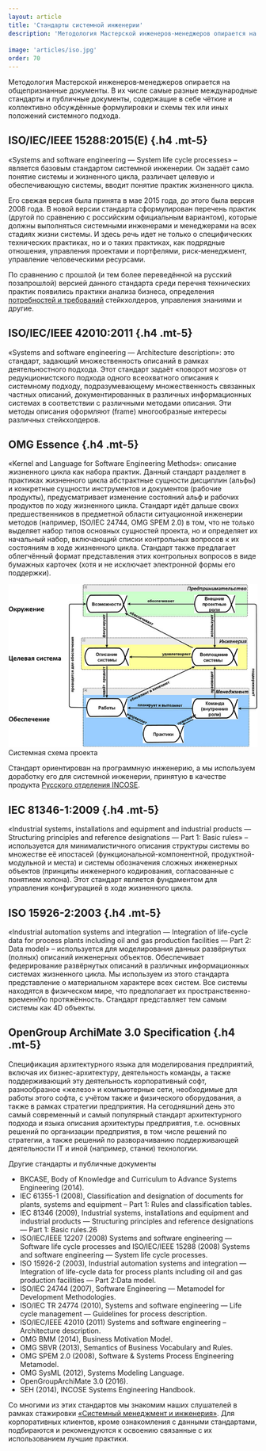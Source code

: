 ```yaml
---
layout: article
title: 'Стандарты системной инженерии'
description: 'Методология Мастерской инженеров‑менеджеров опирается на общепризнанные документы. В их числе самые разные международные стандарты и публичные документы, содержащие в себе чёткие и коллективно обсуждённые формулировки и схемы тех или иных положений системного подхода.'

image: 'articles/iso.jpg'
order: 70
---
```


Методология Мастерской инженеров‑менеджеров опирается на общепризнанные документы. В их числе самые разные международные стандарты и публичные документы, содержащие в себе чёткие и коллективно обсуждённые формулировки и схемы тех или иных положений системного подхода.

## **ISO/IEC/IEEE 15288:2015(E)** {.h4 .mt-5}

«Systems and software engineering — System life cycle processes» – является базовым стандартом системной инженерии. Он задаёт само понятие системы и жизненного цикла, различает целевую и обеспечивающую системы, вводит понятие практик жизненного цикла.

Его свежая версия была принята в мае 2015 года, до этого была версия 2008 года. В новой версии стандарта сформулирован перечень практик (другой по сравнению с российским официальным вариантом), которые должны выполняться системными инженерами и менеджерами на всех стадиях жизни системы. И здесь речь идет не только о специфических технических практиках, но и о таких практиках, как подрядные отношения, управления проектами и портфелями, риск-менеджмент, управление человеческими ресурсами.

По сравнению с прошлой (и тем более переведённой на русский позапрошлой) версией данного стандарта среди перечня технических практик появились практики анализа бизнеса, определения <a href="https://www.youtube.com/watch?v=GaDB9MiEpnY" target="_blank" rel="nofollow noopener">потребностей и требований</a> стейкхолдеров, управления знаниями и другие.

## **ISO/IEC/IEEE 42010:2011** {.h4 .mt-5}

«Systems and software engineering — Architecture description»: это стандарт, задающий множественность описаний в рамках деятельностного подхода. Этот стандарт задаёт «поворот мозгов» от редукционистского подхода одного всеохватного описания к системному подходу, подразумевающему множественность связанных частных описаний, документированных в различных информационных системах в соответствии с различными методами описания. Эти методы описания оформляют (frame) многообразные интересы различных стейкхолдеров.

## **OMG Essence** {.h4 .mt-5}

«Kernel and Language for Software Engineering Methods»: описание жизненного цикла как набора практик. Данный стандарт разделяет в практиках жизненного цикла абстрактные сущности дисциплин (альфы) и конкретные сущности инструментов и документов (рабочие продукты), предусматривает изменение состояний альф и рабочих продуктов по ходу жизненного цикла. Стандарт идёт дальше своих предшественников в предметной области ситуационной инженерии методов (например, ISO/IEC 24744, OMG SPEM 2.0) в том, что не только выделяет набор типов основных сущностей проекта, но и определяет их начальный набор, включающий списки контрольных вопросов к их состояниям в ходе жизненного цикла. Стандарт также предлагает облегчённый формат представления этих контрольных вопросов в виде бумажных карточек (хотя и не исключает электронной формы его поддержки).

<div class="my-4">
    <div class="bg-white p-4">
        <img src="../public/images/articles/system-diagram.jpg" width="600">
    </div>
    <div class="image-caption">Системная схема проекта</div>
</div>

Стандарт ориентирован на программную инженерию, а мы используем доработку его для системной инженерии, принятую в качестве продукта <a href="https://arxiv.org/abs/1502.00121" target="_blank" rel="nofollow noopener">Русского отделения INCOSE</a>.

## **IEC 81346-1:2009** {.h4 .mt-5}

«Industrial systems, installations and equipment and industrial products — Structuring principles and reference designations — Part 1: Basic rules» – используется для минималистичного описания структуры системы во множестве её ипостасей (функциональной-компонентной, продуктной-модульной и места) и системы обозначения сложных инженерных объектов (принципы инженерного кодирования, согласованные с понятием холона). Этот стандарт является фундаментом для управления конфигурацией в ходе жизненного цикла.

## **ISO 15926-2:2003** {.h4 .mt-5}

«Industrial automation systems and integration — Integration of life-cycle data for process plants including oil and gas production facilities — Part 2: Data model» – используется для моделирования данных развёрнутых (полных) описаний инженерных объектов. Обеспечивает федерирование развёрнутых описаний в различных информационных системах жизненного цикла. Мы используем из этого стандарта представление о материальном характере всех систем. Все системы находятся в физическом мире, что предполагает их пространственно-временнУю протяжённость. Стандарт представляет тем самым системы как 4D объекты.

## **OpenGroup ArchiMate 3.0 Specification** {.h4 .mt-5}

Cпецификация архитектурного языка для моделирования предприятий, включая их бизнес-архитектуру, деятельность команды, а также поддерживающий эту деятельность корпоративный софт, разнообразное «железо» и компьютерные сети, необходимые для работы этого софта, с учётом также и физического оборудования, а также в рамках стратегии предприятия. На сегодняшний день это самый современный и самый популярный стандарт архитектурного подхода и языка описания архитектуры предприятия, т.е. основных решений по организации предприятия, в том числе решений по стратегии, а также решений по разворачиванию поддерживающей деятельности IT и иной (например, станки) технологии.

<div class="article-collapse my-5">
    <div class="collapse-head" data-bs-toggle="collapse" data-bs-target="#otherStandards" role="button">
        Другие стандарты и публичные документы
    </div>
    <div class="collapse" id="otherStandards">
        <div class="collapse-body">
            <ul class="divided">
                <li>
                    BKCASE, Body of Knowledge and Curriculum to Advance Systems Engineering (2014).
                </li>
                <li>
                    IEC 61355-1 (2008), Classification and designation of documents for plants, systems and equipment – Part 1: Rules and classification tables.
                </li>
                <li>
                    IEC 81346 (2009), Industrial systems, installations and equipment and industrial products — Structuring principles and reference designations — Part 1: Basic rules.26
                </li>
                <li>
                    ISO/IEC/IEEE 12207 (2008) Systems and software engineering — Software life cycle processes and ISO/IEC/IEEE 15288 (2008) Systems and software engineering — System life cycle processes.
                </li>
                <li>
                    ISO 15926-2 (2003), Industrial automation systems and integration — Integration of life-cycle data for process plants including oil and gas production facilities — Part 2:Data model.
                </li>
                <li>
                    ISO/IEC 24744 (2007), Software Engineering — Metamodel for Development Methodologies.
                </li>
                <li>
                    ISO/IEC TR 24774 (2010), Systems and software engineering — Life cycle management — Guidelines for process description.
                </li>
                <li>
                    ISO/IEC/IEEE 42010 (2011) Systems and software engineering – Architecture description.
                </li>
                <li>
                    OMG BMM (2014), Business Motivation Model.
                </li>
                <li>
                    OMG SBVR (2013), Semantics of Business Vocabulary and Rules.
                </li>
                <li>
                    OMG SPEM 2.0 (2008), Software & Systems Process Engineering Metamodel.
                </li>
                <li>
                    OMG SysML (2012), Systems Modeling Language.
                </li>
                <li>
                    OpenGroupArchiMate 3.0 (2016).
                </li>
                <li>
                    SEH (2014), INCOSE Systems Engineering Handbook.
                </li>
            </ul>
        </div>
    </div>
</div>

Со многими из этих стандартов мы знакомим наших слушателей в рамках стажировки [«Системный менеджмент и инженерия»](/programs/orgdev?tab=3-org-dev). Для корпоративных клиентов, кроме ознакомления с данными стандартами, подбираются и рекомендуются к освоению связанные с их использованием лучшие практики.
